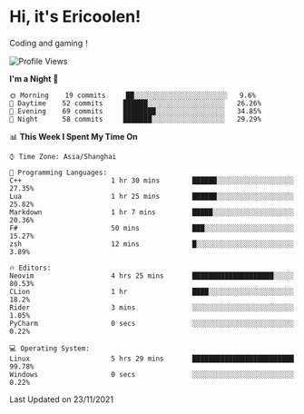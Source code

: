 # Hi, it's Ericoolen!
Coding and gaming！

<!--START_SECTION:waka-->
![Profile Views](http://img.shields.io/badge/Profile%20Views-1-blue)

**I'm a Night 🦉** 

```text
🌞 Morning    19 commits     ██░░░░░░░░░░░░░░░░░░░░░░░   9.6% 
🌆 Daytime    52 commits     ██████░░░░░░░░░░░░░░░░░░░   26.26% 
🌃 Evening    69 commits     ████████░░░░░░░░░░░░░░░░░   34.85% 
🌙 Night      58 commits     ███████░░░░░░░░░░░░░░░░░░   29.29%

```


📊 **This Week I Spent My Time On** 

```text
⌚︎ Time Zone: Asia/Shanghai

💬 Programming Languages: 
C++                      1 hr 30 mins        ██████░░░░░░░░░░░░░░░░░░░   27.35% 
Lua                      1 hr 25 mins        ██████░░░░░░░░░░░░░░░░░░░   25.82% 
Markdown                 1 hr 7 mins         █████░░░░░░░░░░░░░░░░░░░░   20.36% 
F#                       50 mins             ███░░░░░░░░░░░░░░░░░░░░░░   15.27% 
zsh                      12 mins             █░░░░░░░░░░░░░░░░░░░░░░░░   3.89%

🔥 Editors: 
Neovim                   4 hrs 25 mins       ████████████████████░░░░░   80.53% 
CLion                    1 hr                ████░░░░░░░░░░░░░░░░░░░░░   18.2% 
Rider                    3 mins              ░░░░░░░░░░░░░░░░░░░░░░░░░   1.05% 
PyCharm                  0 secs              ░░░░░░░░░░░░░░░░░░░░░░░░░   0.22%

💻 Operating System: 
Linux                    5 hrs 29 mins       █████████████████████████   99.78% 
Windows                  0 secs              ░░░░░░░░░░░░░░░░░░░░░░░░░   0.22%

```


 Last Updated on 23/11/2021
<!--END_SECTION:waka-->

